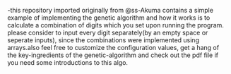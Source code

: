 -this repository imported originally from @ss-Akuma contains a simple example of implementing the genetic algorithm and how it works is to calculate a combination of digits which you set upon running the program. please consider to input every digit separately(by an empty space or seperate inputs), since the combinations were implemented using arrays.also feel free to customize the configuration values, get a hang of the key-ingredients of the genetic-algorithm and check out the pdf file if you need some introductions to this algo.
